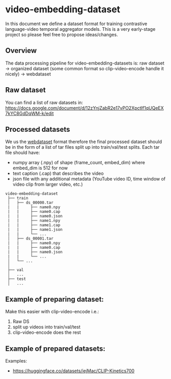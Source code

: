 # video-embedding-dataset

In this document we define a dataset format for training contrastive language-video temporal aggregator models. This is a very early-stage project so please feel free to propose ideas/changes.

## Overview

The data processing pipeline for video-embedding-datasets is: raw dataset -> organized dataset (some common format so clip-video-encode handle it nicely) -> webdataset


## Raw dataset

You can find a list of raw datasets in:
https://docs.google.com/document/d/12zYnjZabR2e17vPO2XpctIf1qUQeEX7kYC8GdDqWM-k/edit

## Processed datasets

We us the [webdataset](https://github.com/webdataset/webdataset) format therefore the final processed dataset should be in the form of a list of tar files split up into train/val/test splits. Each tar file should have:
* numpy array (.npy) of shape (frame_count, embed_dim) where embed_dim is 512 for now
* text caption (.cap) that describes the video
* json file with any additional metadata (YouTube video ID, time window of video clip from larger video, etc.)


```
video-embedding-dataset
 ├── train
 │   ├── ds_00000.tar
 |   |     ├── name0.npy
 |   |     ├── name0.cap
 |   |     ├── name0.json
 |   |     ├── name1.npy
 |   |     ├── name1.cap
 |   |     ├── name1.json
 |   |     └── ...
 │   ├── ds_00001.tar
 |   |     ├── name0.npy
 |   |     ├── name0.cap
 |   |     ├── name0.json
 |   |     └── ...
 │   └── ...
 │
 ├── val
 │   ...
 ├── test
 │   ...
```

## Example of preparing dataset:

Make this easier with clip-video-encode i.e.:
1. Raw DS
2. split up videos into train/val/test
3. clip-video-encode does the rest

## Example of prepared datasets:
Examples: 
* https://huggingface.co/datasets/iejMac/CLIP-Kinetics700
